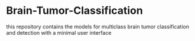 # Brain-Tumor-Classification
this repository contains the models for multiclass brain tumor classification and detection with a minimal user interface 
